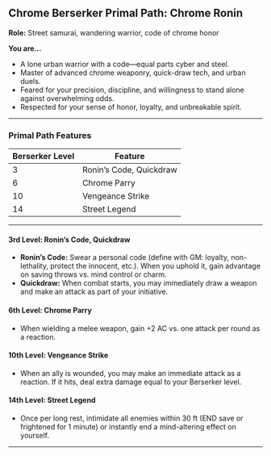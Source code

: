 ## Chrome Berserker Primal Path: Chrome Ronin

**Role:** Street samurai, wandering warrior, code of chrome honor

**You are...**

- A lone urban warrior with a code—equal parts cyber and steel.
- Master of advanced chrome weaponry, quick-draw tech, and urban duels.
- Feared for your precision, discipline, and willingness to stand alone against overwhelming odds.
- Respected for your sense of honor, loyalty, and unbreakable spirit.
---

### Primal Path Features

|Berserker Level|Feature|
|---|---|
|3|Ronin’s Code, Quickdraw|
|6|Chrome Parry|
|10|Vengeance Strike|
|14|Street Legend|

---

#### 3rd Level: Ronin’s Code, Quickdraw

- **Ronin’s Code:** Swear a personal code (define with GM: loyalty, non-lethality, protect the innocent, etc.). When you uphold it, gain advantage on saving throws vs. mind control or charm.
- **Quickdraw:** When combat starts, you may immediately draw a weapon and make an attack as part of your initiative.

#### 6th Level: Chrome Parry

- When wielding a melee weapon, gain +2 AC vs. one attack per round as a reaction.

#### 10th Level: Vengeance Strike

- When an ally is wounded, you may make an immediate attack as a reaction. If it hits, deal extra damage equal to your Berserker level.

#### 14th Level: Street Legend

- Once per long rest, intimidate all enemies within 30 ft (END save or frightened for 1 minute) or instantly end a mind-altering effect on yourself.  

---